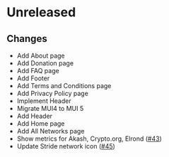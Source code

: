 # Unreleased

## Changes

- Add About page
- Add Donation page
- Add FAQ page
- Add Footer
- Add Terms and Conditions page
- Add Privacy Policy page
- Implement Header
- Migrate MUI4 to MUI 5
- Add Header
- Add Home page
- Add All Networks page
- Show metrics for Akash, Crypto.org, Elrond ([\#43](https://github.com/forbole/big-dipper-landing-revamp/issues/43))
- Update Stride network icon ([\#45](https://github.com/forbole/big-dipper-landing-revamp/issues/45))